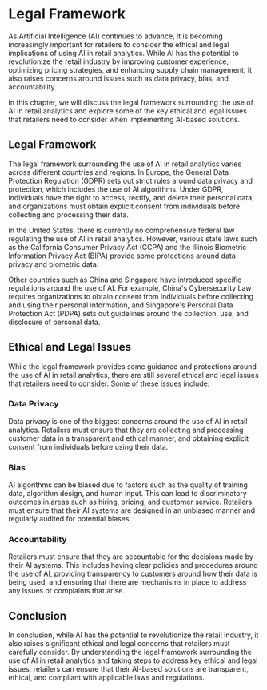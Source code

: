 Legal Framework
======================================================================================

As Artificial Intelligence (AI) continues to advance, it is becoming increasingly important for retailers to consider the ethical and legal implications of using AI in retail analytics. While AI has the potential to revolutionize the retail industry by improving customer experience, optimizing pricing strategies, and enhancing supply chain management, it also raises concerns around issues such as data privacy, bias, and accountability.

In this chapter, we will discuss the legal framework surrounding the use of AI in retail analytics and explore some of the key ethical and legal issues that retailers need to consider when implementing AI-based solutions.

Legal Framework
---------------

The legal framework surrounding the use of AI in retail analytics varies across different countries and regions. In Europe, the General Data Protection Regulation (GDPR) sets out strict rules around data privacy and protection, which includes the use of AI algorithms. Under GDPR, individuals have the right to access, rectify, and delete their personal data, and organizations must obtain explicit consent from individuals before collecting and processing their data.

In the United States, there is currently no comprehensive federal law regulating the use of AI in retail analytics. However, various state laws such as the California Consumer Privacy Act (CCPA) and the Illinois Biometric Information Privacy Act (BIPA) provide some protections around data privacy and biometric data.

Other countries such as China and Singapore have introduced specific regulations around the use of AI. For example, China's Cybersecurity Law requires organizations to obtain consent from individuals before collecting and using their personal information, and Singapore's Personal Data Protection Act (PDPA) sets out guidelines around the collection, use, and disclosure of personal data.

Ethical and Legal Issues
------------------------

While the legal framework provides some guidance and protections around the use of AI in retail analytics, there are still several ethical and legal issues that retailers need to consider. Some of these issues include:

### Data Privacy

Data privacy is one of the biggest concerns around the use of AI in retail analytics. Retailers must ensure that they are collecting and processing customer data in a transparent and ethical manner, and obtaining explicit consent from individuals before using their data.

### Bias

AI algorithms can be biased due to factors such as the quality of training data, algorithm design, and human input. This can lead to discriminatory outcomes in areas such as hiring, pricing, and customer service. Retailers must ensure that their AI systems are designed in an unbiased manner and regularly audited for potential biases.

### Accountability

Retailers must ensure that they are accountable for the decisions made by their AI systems. This includes having clear policies and procedures around the use of AI, providing transparency to customers around how their data is being used, and ensuring that there are mechanisms in place to address any issues or complaints that arise.

Conclusion
----------

In conclusion, while AI has the potential to revolutionize the retail industry, it also raises significant ethical and legal concerns that retailers must carefully consider. By understanding the legal framework surrounding the use of AI in retail analytics and taking steps to address key ethical and legal issues, retailers can ensure that their AI-based solutions are transparent, ethical, and compliant with applicable laws and regulations.

